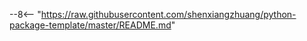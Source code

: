 --8<-- "https://raw.githubusercontent.com/shenxiangzhuang/python-package-template/master/README.md"
